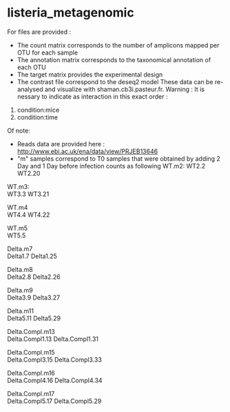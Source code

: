 # listeria_metagenomic

For files are provided :
 - The count matrix corresponds to the number of amplicons mapped per OTU for each sample
 - The annotation matrix corresponds to the taxonomical annotation of each OTU
 - The target matrix provides the experimental design
 - The contrast file correspond to the deseq2 model
These data can be re-analysed and visualize with shaman.cb3i.pasteur.fr.
Warning : It is nessary to indicate as interaction in this exact order :
 1. condition:mice
 2. condition:time

Of note: 
- Reads data are provided here : http://www.ebi.ac.uk/ena/data/view/PRJEB13646
- "m" samples correspond to T0 samples that were obtained by adding 2 Day and 1 Day before infection counts as following
WT.m2:
WT2.2
WT2.20

WT.m3:                                                                           
WT3.3
WT3.21

WT.m4                                                                            
WT4.4
WT4.22

WT.m5                                                                            
WT5.5

Delta.m7                                                                         
Delta1.7
Delta1.25                                                                    

Delta.m8                                                                         
Delta2.8
Delta2.26

Delta.m9                                                                         
Delta3.9
Delta3.27

Delta.m11                                                                        
Delta5.11
Delta5.29

Delta.Compl.m13                                                                  
Delta.Compl1.13
Delta.Compl1.31

Delta.Compl.m15                                                                  
Delta.Compl3.15
Delta.Compl3.33

Delta.Compl.m16                                                                  
Delta.Compl4.16
Delta.Compl4.34

Delta.Compl.m17                                                                  
Delta.Compl5.17
Delta.Compl5.29
